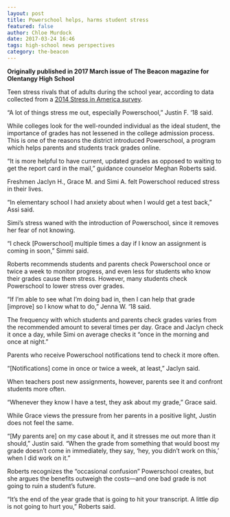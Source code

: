 ```yaml
---
layout: post
title: Powerschool helps, harms student stress
featured: false
author: Chloe Murdock
date: 2017-03-24 16:46
tags: high-school news perspectives
category: the-beacon
---
```


**Originally published in 2017 March issue of The Beacon magazine for Olentangy High School**

Teen stress rivals that of adults during the school year, according to data collected from a [2014 Stress in America survey](http://www.apapracticecentral.org/update/2014/02-13/teen-stress.aspx).

“A lot of things stress me out, especially Powerschool,” Justin F. ‘18 said.

While colleges look for the well-rounded individual as the ideal student, the importance of grades has not lessened in the college admission process. This is one of the reasons the district introduced Powerschool, a program which helps parents and students track grades online.

“It is more helpful to have current, updated grades as opposed to waiting to get the report card in the mail,” guidance counselor Meghan Roberts said.

Freshmen Jaclyn H., Grace M. and Simi A. felt Powerschool reduced stress in their lives.

“In elementary school I had anxiety about when I would get a test back,” Assi said.

Simi’s stress waned with the introduction of Powerschool, since it removes her fear of not knowing.

“I check [Powerschool] multiple times a day if I know an assignment is coming in soon,” Simmi said.

Roberts recommends students and parents check Powerschool once or twice a week to monitor progress, and even less for students who know their grades cause them stress. However, many students check Powerschool to lower stress over grades.

“If I’m able to see what I’m doing bad in, then I can help that grade [improve] so I know what to do,” Jenna W. ‘18 said.

The frequency with which students and parents check grades varies from the recommended amount to several times per day. Grace and Jaclyn check it once a day, while Simi on average checks it “once in the morning and once at night.”

Parents who receive Powerschool notifications tend to check it more often.

“[Notifications] come in once or twice a week, at least,” Jaclyn said.

When teachers post new assignments, however, parents see it and confront students more often.

“Whenever they know I have a test, they ask about my grade,” Grace said.

While Grace views the pressure from her parents in a positive light, Justin does not feel the same.

“[My parents are] on my case about it, and it stresses me out more than it should,” Justin said. “When the grade from something that would boost my grade doesn’t come in immediately, they say, ‘hey, you didn’t work on this,’ when I did work on it.”

Roberts recognizes the “occasional confusion” Powerschool creates, but she argues the benefits outweigh the costs—and one bad grade is not going to ruin a student’s future.

“It’s the end of the year grade that is going to hit your transcript. A little dip is not going to hurt you,” Roberts said.

